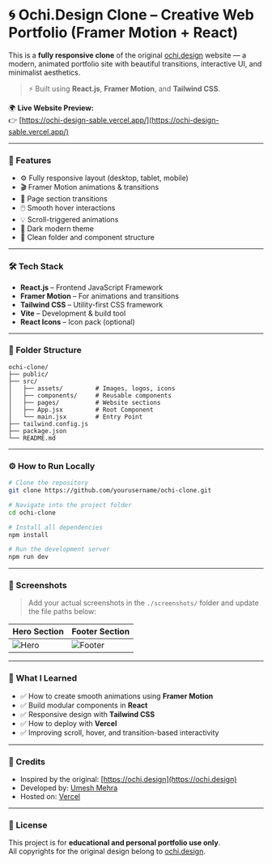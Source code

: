 # 🌀 Ochi.Design Clone – Creative Web Portfolio (Framer Motion + React)

This is a **fully responsive clone** of the original [ochi.design](https://ochi.design/) website — a modern, animated portfolio site with beautiful transitions, interactive UI, and minimalist aesthetics.

> ⚡ Built using **React.js**, **Framer Motion**, and **Tailwind CSS**.

🌍 **Live Website Preview:**  
👉 [https://ochi-design-sable.vercel.app/](https://ochi-design-sable.vercel.app/)

---

### 🚀 Features

- ⚙️ Fully responsive layout (desktop, tablet, mobile)
- 🎬 Framer Motion animations & transitions
- 🔁 Page section transitions
- 🖱️ Smooth hover interactions
- 💡 Scroll-triggered animations
- 🌙 Dark modern theme
- 📁 Clean folder and component structure

---

### 🛠️ Tech Stack

- **React.js** – Frontend JavaScript Framework  
- **Framer Motion** – For animations and transitions  
- **Tailwind CSS** – Utility-first CSS framework  
- **Vite** – Development & build tool  
- **React Icons** – Icon pack (optional)

---

### 📁 Folder Structure

```
ochi-clone/
├── public/
├── src/
│   ├── assets/         # Images, logos, icons
│   ├── components/     # Reusable components
│   ├── pages/          # Website sections
│   ├── App.jsx         # Root Component
│   └── main.jsx        # Entry Point
├── tailwind.config.js
├── package.json
└── README.md
```

---

### ⚙️ How to Run Locally

```bash
# Clone the repository
git clone https://github.com/yourusername/ochi-clone.git

# Navigate into the project folder
cd ochi-clone

# Install all dependencies
npm install

# Run the development server
npm run dev
```

---

### 📸 Screenshots

> Add your actual screenshots in the `./screenshots/` folder and update the file paths below:

| Hero Section | Footer Section |
|--------------|----------------|
| ![Hero](./screenshots/hero.png) | ![Footer](./screenshots/footer.png) |

---

### 🧠 What I Learned

- ✅ How to create smooth animations using **Framer Motion**
- ✅ Build modular components in **React**
- ✅ Responsive design with **Tailwind CSS**
- ✅ How to deploy with **Vercel**
- ✅ Improving scroll, hover, and transition-based interactivity

---

### 🙌 Credits

- Inspired by the original: [https://ochi.design](https://ochi.design)  
- Developed by: [Umesh Mehra](https://github.com/umeshmehra)  
- Hosted on: [Vercel](https://vercel.com)

---

### 📜 License

This project is for **educational and personal portfolio use only**.  
All copyrights for the original design belong to [ochi.design](https://ochi.design).
